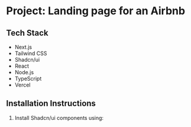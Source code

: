# Project: Landing page for an Airbnb

## Tech Stack
- Next.js
- Tailwind CSS
- Shadcn/ui
- React
- Node.js
- TypeScript
- Vercel

## Installation Instructions
1. Install Shadcn/ui components using:


